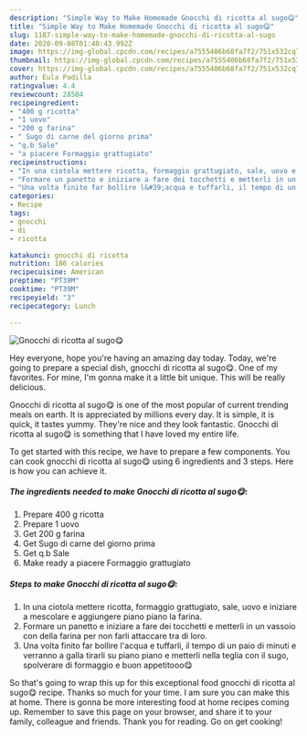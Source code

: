 ```yaml
---
description: "Simple Way to Make Homemade Gnocchi di ricotta al sugo😋"
title: "Simple Way to Make Homemade Gnocchi di ricotta al sugo😋"
slug: 1187-simple-way-to-make-homemade-gnocchi-di-ricotta-al-sugo
date: 2020-09-08T01:40:43.992Z
image: https://img-global.cpcdn.com/recipes/a7555406b68fa7f2/751x532cq70/gnocchi-di-ricotta-al-sugo😋-recipe-main-photo.jpg
thumbnail: https://img-global.cpcdn.com/recipes/a7555406b68fa7f2/751x532cq70/gnocchi-di-ricotta-al-sugo😋-recipe-main-photo.jpg
cover: https://img-global.cpcdn.com/recipes/a7555406b68fa7f2/751x532cq70/gnocchi-di-ricotta-al-sugo😋-recipe-main-photo.jpg
author: Eula Padilla
ratingvalue: 4.4
reviewcount: 28504
recipeingredient:
- "400 g ricotta"
- "1 uovo"
- "200 g farina"
- " Sugo di carne del giorno prima"
- "q.b Sale"
- "a piacere Formaggio grattugiato"
recipeinstructions:
- "In una ciotola mettere ricotta, formaggio grattugiato, sale, uovo e iniziare a mescolare e aggiungere piano piano la farina."
- "Formare un panetto e iniziare a fare dei tocchetti e metterli in un vassoio con della farina per non farli attaccare tra di loro."
- "Una volta finito far bollire l&#39;acqua e tuffarli, il tempo di un paio di minuti e verranno a galla tirarli su piano piano e metterli nella teglia con il sugo, spolverare di formaggio e buon appetitooo😋"
categories:
- Recipe
tags:
- gnocchi
- di
- ricotta

katakunci: gnocchi di ricotta 
nutrition: 186 calories
recipecuisine: American
preptime: "PT39M"
cooktime: "PT39M"
recipeyield: "3"
recipecategory: Lunch

---
```



![Gnocchi di ricotta al sugo😋](https://img-global.cpcdn.com/recipes/a7555406b68fa7f2/751x532cq70/gnocchi-di-ricotta-al-sugo😋-recipe-main-photo.jpg)

Hey everyone, hope you're having an amazing day today. Today, we're going to prepare a special dish, gnocchi di ricotta al sugo😋. One of my favorites. For mine, I'm gonna make it a little bit unique. This will be really delicious.



Gnocchi di ricotta al sugo😋 is one of the most popular of current trending meals on earth. It is appreciated by millions every day. It is simple, it is quick, it tastes yummy. They're nice and they look fantastic. Gnocchi di ricotta al sugo😋 is something that I have loved my entire life.


To get started with this recipe, we have to prepare a few components. You can cook gnocchi di ricotta al sugo😋 using 6 ingredients and 3 steps. Here is how you can achieve it.

<!--inarticleads1-->

##### The ingredients needed to make Gnocchi di ricotta al sugo😋:

1. Prepare 400 g ricotta
1. Prepare 1 uovo
1. Get 200 g farina
1. Get  Sugo di carne del giorno prima
1. Get q.b Sale
1. Make ready a piacere Formaggio grattugiato




<!--inarticleads2-->

##### Steps to make Gnocchi di ricotta al sugo😋:

1. In una ciotola mettere ricotta, formaggio grattugiato, sale, uovo e iniziare a mescolare e aggiungere piano piano la farina.
1. Formare un panetto e iniziare a fare dei tocchetti e metterli in un vassoio con della farina per non farli attaccare tra di loro.
1. Una volta finito far bollire l&#39;acqua e tuffarli, il tempo di un paio di minuti e verranno a galla tirarli su piano piano e metterli nella teglia con il sugo, spolverare di formaggio e buon appetitooo😋




So that's going to wrap this up for this exceptional food gnocchi di ricotta al sugo😋 recipe. Thanks so much for your time. I am sure you can make this at home. There is gonna be more interesting food at home recipes coming up. Remember to save this page on your browser, and share it to your family, colleague and friends. Thank you for reading. Go on get cooking!
